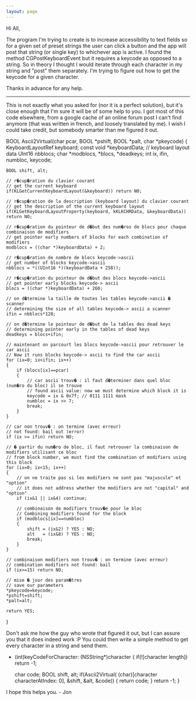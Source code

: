 ```yaml
---
layout: page
---
```


Hi All, 

The program I'm trying to create is to increase accessibility to text fields so for a given set of preset strings the user can click a button and the app will post that string (or single key) to whichever app is active. I found the method CGPostKeyboardEvent but it requires a keycode as opposed to a string. So in theory I thought I would iterate through each character in my string and "post" them separately. I'm trying to figure out how to get the keycode for a given character. 

Thanks in advance for any help.




----

This is not exactly what you asked for (nor it is a perfect solution), but it's close enough that I'm sure it will be of some help to you.  I got most of this code elsewhere, from a google cache of an online forum post I can't find anymore (that was written in french, and loosely translated by me). I wish I could take credit, but somebody smarter than me figured it out.

    

BOOL Ascii2Virtual(char pcar, BOOL *pshift, BOOL *palt, char *pkeycode) 
{
    KeyboardLayoutRef keyboard;
    const void *keyboardData; // keyboard layout data
    UInt16 nbblocs;
    char *modblocs, *blocs, *deadkeys;
    int ix, ifin, numbloc, keycode;
    
    BOOL shift, alt;
    
    // r�cup�ration du clavier courant
    // get the current keyboard
    if(KLGetCurrentKeyboardLayout(&keyboard)) return NO;
    
    // r�cup�ration de la description (keyboard layout) du clavier courant
    // get the description of the current keyboard layout
    if(KLGetKeyboardLayoutProperty(keyboard, kKLKCHRData, &keyboardData)) return NO;
    
    // r�cup�ration du pointeur de d�but des num�ros de blocs pour chaque combinaison de modifiers
    // get pointer early numbers of blocks for each combination of modifiers
    modblocs = ((char *)keyboardData) + 2;
    
    // r�cup�ration de nombre de blocs keycode->ascii
    // get number of blocks keycode->ascii
    nbblocs = *((UInt16 *)(keyboardData + 258));
    
    // r�cup�ration du pointeur de d�but des blocs keycode->ascii
    // get pointer early blocks keycode-> ascii
    blocs = ((char *)keyboardData) + 260;
    
    // on d�termine la taille de toutes les tables keycode->ascii � scanner
    // determining the size of all tables keycode-> ascii a scanner
    ifin = nbblocs*128;
    
    // on d�termine le pointeur de d�but de la tables des dead keys
    // determining pointer early in the tables of dead keys
    deadkeys = blocs+ifin;
    
    // maintenant on parcourt les blocs keycode->ascii pour retrouver le car ascii
    // Now it runs blocks keycode-> ascii to find the car ascii
    for (ix=0; ix<ifin; ix++)
    {
        if (blocs[ix]==pcar)
        {
            // car ascii trouv� : il faut d�terminer dans quel bloc (num�ro du bloc) il se trouve
            // found ascii value: now we must determine which block it is
            keycode = ix & 0x7f; // 0111 1111 mask
            numbloc = ix >> 7;
            break;
        }
    }
    
    // car non trouv� : on termine (avec erreur)
    // not found: bail out (error)
    if (ix >= ifin) return NO;
    
    // � partir du num�ro de bloc, il faut retrouver la combinaison de modifiers utilisant ce bloc
    // from block number, we must find the combination of modifiers using this block
    for (ix=0; ix<15; ix++)
    {
        // on ne traite pas si les modifiers ne sont pas "majuscule" et "option"
        // it does not address whether the modifiers are not "capital" and "option"
        if (ix&1 || ix&4) continue;
        
        // combinaison de modifiers trouv�e pour le bloc
        // Combining modifiers found for the block
        if (modblocs[ix]==numbloc)
        {
            shift = (ix&2) ? YES : NO;
            alt   = (ix&8) ? YES : NO;
            break;         
        }
    }
    
    // combinaison modifiers non trouv� : on termine (avec erreur)
    // combination modifiers not found: bail
    if (ix>=15) return NO;
    
    // mise � jour des param�tres
    // save our parameters
    *pkeycode=keycode;
    *pshift=shift;
    *palt=alt;
    
    return YES;
}



Don't ask me how the guy who wrote that figured it out, but I can assure you that it does indeed work :P  You could then write a simple method to get every character in a string and send them.

    

- (int)keyCodeForCharacter: (NSString*)character {
    if(![character length]) return -1;
    
    char code;
    BOOL shift, alt;
    if(Ascii2Virtual( (char)[character characterAtIndex: 0], &shift, &alt, &code)) {
        return code;
    }
    return -1;
}



I hope this helps you. - Jon
